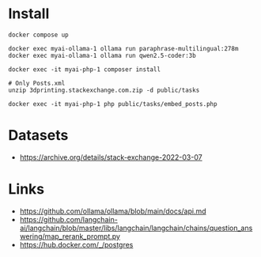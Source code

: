 # Install

```shell
docker compose up

docker exec myai-ollama-1 ollama run paraphrase-multilingual:278m
docker exec myai-ollama-1 ollama run qwen2.5-coder:3b

docker exec -it myai-php-1 composer install

# Only Posts.xml
unzip 3dprinting.stackexchange.com.zip -d public/tasks

docker exec -it myai-php-1 php public/tasks/embed_posts.php
```

# Datasets

- https://archive.org/details/stack-exchange-2022-03-07

# Links

- https://github.com/ollama/ollama/blob/main/docs/api.md
- https://github.com/langchain-ai/langchain/blob/master/libs/langchain/langchain/chains/question_answering/map_rerank_prompt.py
- https://hub.docker.com/_/postgres
